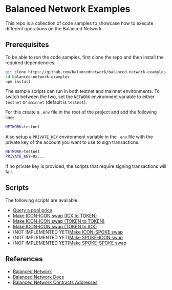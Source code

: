 # Balanced Network Examples

This repo is a collection of code samples to showcase how to execute different operations on the Balanced Network.

## Prerequisites

To be able to run the code samples, first clone the repo and then install the required dependencies:

```bash
git clone https://github.com/balancednetwork/balanced-network-examples.git
cd balanced-network-examples
npm install
```

The sample scripts can run in both testnet and mainnet environments. To switch between the two, set the `NETWORK` environment variable to either `testnet` or `mainnet` (default is `testnet`).

For this create a `.env` file in the root of the project and add the following line:

```bash
NETWORK=testnet
```

Also setup a `PRIVATE_KEY` environment variable in the `.env` file with the private key of the account you want to use to sign transactions.

```bash
NETWORK=testnet
PRIVATE_KEY=0x...
```

If no private key is provided, the scripts that require signing transactions will fail.

## Scripts

The following scripts are available:

- [Query a pool price](./scripts/query-pool-price.js)
- [Make ICON-ICON swap (ICX to TOKEN)](./scripts/make-icon-icon-swap.js)
- [Make ICON-ICON swap (TOKEN to TOKEN)](./scripts/make-icon-icon-swap-2.js)
- [Make ICON-ICON swap (TOKEN to ICX)](./scripts/make-icon-icon-swap-3.js)
- (NOT IMPLEMENTED YET)[Make ICON-SPOKE swap](./scripts/make-icon-spoke-swap.js)
- (NOT IMPLEMENTED YET)[Make SPOKE-ICON swap](./scripts/make-spoke-icon-swap.js)
- (NOT IMPLEMENTED YET)[Make SPOKE-SPOKE swap](./scripts/make-spoke-spoke-swap.js)


## References
- [Balanced Network](https://balanced.network/)
- [Balanced Network Docs](https://docs.balanced.network/)
- [Balanced Network Contracts Addresses](https://github.com/balancednetwork/balanced-java-contracts/wiki/Contract-Addresses)
